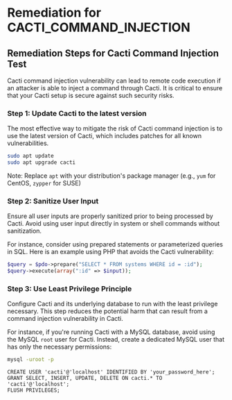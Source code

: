# Remediation for CACTI_COMMAND_INJECTION

## Remediation Steps for Cacti Command Injection Test

Cacti command injection vulnerability can lead to remote code execution if an attacker is able to inject a command through Cacti. It is critical to ensure that your Cacti setup is secure against such security risks.

### Step 1: Update Cacti to the latest version
The most effective way to mitigate the risk of Cacti command injection is to use the latest version of Cacti, which includes patches for all known vulnerabilities.

```bash
sudo apt update
sudo apt upgrade cacti
```
Note: Replace `apt` with your distribution's package manager (e.g., `yum` for CentOS, `zypper` for SUSE)

### Step 2: Sanitize User Input
Ensure all user inputs are properly sanitized prior to being processed by Cacti. Avoid using user input directly in system or shell commands without sanitization.

For instance, consider using prepared statements or parameterized queries in SQL. Here is an example using PHP that avoids the Cacti vulnerability:

```php
$query = $pdo->prepare("SELECT * FROM systems WHERE id = :id");
$query->execute(array(":id" => $input));
```

### Step 3: Use Least Privilege Principle
Configure Cacti and its underlying database to run with the least privilege necessary. This step reduces the potential harm that can result from a command injection vulnerability in Cacti.

For instance, if you're running Cacti with a MySQL database, avoid using the MySQL `root` user for Cacti. Instead, create a dedicated MySQL user that has only the necessary permissions:

```bash
mysql -uroot -p
```
```mysql
CREATE USER 'cacti'@'localhost' IDENTIFIED BY 'your_password_here';
GRANT SELECT, INSERT, UPDATE, DELETE ON cacti.* TO 'cacti'@'localhost';
FLUSH PRIVILEGES;
```